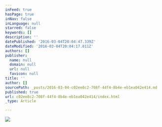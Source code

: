 ```yaml
---
inFeed: true
hasPage: true
inNav: false
inLanguage: null
starred: false
keywords: []
description: ''
datePublished: '2016-03-04T20:04:47.339Z'
dateModified: '2016-03-04T20:04:17.811Z'
authors: []
publisher:
  name: null
  domain: null
  url: null
  favicon: null
title: ''
author: []
sourcePath: _posts/2016-03-04-c02ee8c2-708f-44f4-8b4e-eb1ea042e414.md
published: true
url: c02ee8c2-708f-44f4-8b4e-eb1ea042e414/index.html
_type: Article

---
```

![](https://the-grid-user-content.s3-us-west-2.amazonaws.com/256e6d31-a382-4efc-812f-0e1763fc194c.jpg)